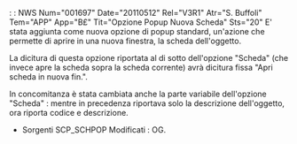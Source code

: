  :  : NWS Num="001697" Date="20110512" Rel="V3R1" Atr="S. Buffoli" Tem="APP" App="B£" Tit="Opzione Popup Nuova Scheda" Sts="20"
E' stata aggiunta come nuova opzione di popup standard, un'azione che permette di aprire in una nuova finestra, la scheda dell'oggetto.

La dicitura di questa opzione riportata al di sotto dell'opzione "Scheda" (che invece apre la scheda
sopra la scheda corrente) avrà dicitura fissa "Apri scheda in nuova fin.".

In concomitanza è stata cambiata anche la parte variabile dell'opzione "Scheda" :  mentre in precedenza riportava solo la descrizione dell'oggetto, ora riporta codice e descrizione.

* Sorgenti SCP_SCHPOP Modificati :  OG.
